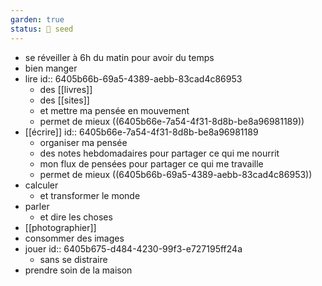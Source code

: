 ```yaml
---
garden: true
status: 🌱 seed
---
```

- se réveiller à 6h du matin pour avoir du temps
- bien manger
- lire
  id:: 6405b66b-69a5-4389-aebb-83cad4c86953
	- des [[livres]]
	- des [[sites]]
	- et mettre ma pensée en mouvement
	- permet de mieux ((6405b66e-7a54-4f31-8d8b-be8a96981189))
- [[écrire]]
  id:: 6405b66e-7a54-4f31-8d8b-be8a96981189
	- organiser ma pensée
	- des notes hebdomadaires pour partager ce qui me nourrit
	- mon flux de pensées pour partager ce qui me travaille
	- permet de mieux ((6405b66b-69a5-4389-aebb-83cad4c86953))
- calculer
	- et transformer le monde
- parler
	- et dire les choses
- [[photographier]]
- consommer des images
- jouer
  id:: 6405b675-d484-4230-99f3-e727195ff24a
	- sans se distraire
- prendre soin de la maison